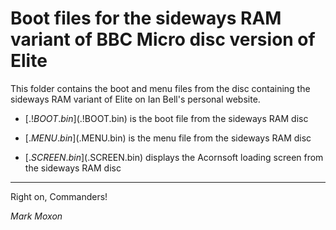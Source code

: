 # Boot files for the sideways RAM variant of BBC Micro disc version of Elite

This folder contains the boot and menu files from the disc containing the sideways RAM variant of Elite on Ian Bell's personal website.

* [$.!BOOT.bin]($.!BOOT.bin) is the boot file from the sideways RAM disc

* [$.MENU.bin]($.MENU.bin) is the menu file from the sideways RAM disc

* [$.SCREEN.bin]($.SCREEN.bin) displays the Acornsoft loading screen from the sideways RAM disc

---

Right on, Commanders!

_Mark Moxon_